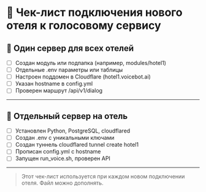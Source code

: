 # 📝 Чек-лист подключения нового отеля к голосовому сервису

## 🏢 Один сервер для всех отелей

- [ ] Создан модуль или подпапка (например, modules/hotel1)
- [ ] Отдельные .env параметры или таблицы
- [ ] Настроен поддомен в Cloudflare (hotel1.voicebot.ai)
- [ ] Указан hostname в config.yml
- [ ] Проверен маршрут /api/v1/dialog

---

## 🏨 Отдельный сервер на отель

- [ ] Установлен Python, PostgreSQL, cloudflared
- [ ] Создан .env с уникальными ключами
- [ ] Создан туннель cloudflared tunnel create hotel1
- [ ] Прописан config.yml с hostname
- [ ] Запущен run_voice.sh, проверен API

---

> Этот чек-лист используется при каждом новом подключении отеля. Файл можно дополнять. 